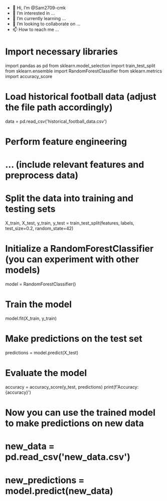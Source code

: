 - 👋 Hi, I’m @Sam2709-cmk
- 👀 I’m interested in ...
- 🌱 I’m currently learning ...
- 💞️ I’m looking to collaborate on ...
- 📫 How to reach me ...

<!---
Sam2709-cmk/Sam2709-cmk is a ✨ special ✨ repository because its `README.md` (this file) appears on your GitHub profile.
You can click the Preview link to take a look at your changes.
--->
# Import necessary libraries
import pandas as pd
from sklearn.model_selection import train_test_split
from sklearn.ensemble import RandomForestClassifier
from sklearn.metrics import accuracy_score

# Load historical football data (adjust the file path accordingly)
data = pd.read_csv('historical_football_data.csv')

# Perform feature engineering
# ... (include relevant features and preprocess data)

# Split the data into training and testing sets
X_train, X_test, y_train, y_test = train_test_split(features, labels, test_size=0.2, random_state=42)

# Initialize a RandomForestClassifier (you can experiment with other models)
model = RandomForestClassifier()

# Train the model
model.fit(X_train, y_train)

# Make predictions on the test set
predictions = model.predict(X_test)

# Evaluate the model
accuracy = accuracy_score(y_test, predictions)
print(f'Accuracy: {accuracy}')

# Now you can use the trained model to make predictions on new data
# new_data = pd.read_csv('new_data.csv')
# new_predictions = model.predict(new_data)
